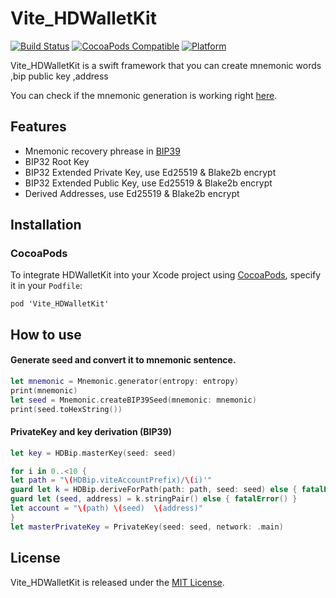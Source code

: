 # Vite_HDWalletKit

[![Build Status](https://travis-ci.org/vitelabs/Vite_HDWalletKit.svg)](https://travis-ci.org/vitelabs/Vite_HDWalletKit)
[![CocoaPods Compatible](https://img.shields.io/cocoapods/v/Vite_HDWalletKit.svg)](https://img.shields.io/cocoapods/v/Vite_HDWalletKit.svg)
[![Platform](https://img.shields.io/cocoapods/p/Vite_HDWalletKit.svg?style=flat)](http://cocoadocs.org/docsets/Vite_HDWalletKit)


Vite_HDWalletKit  is a swift framework that you  can  create mnemonic words ,bip public key ,address 

You can check if the mnemonic generation is working right [here](https://iancoleman.io/bip39/).

## Features
- Mnemonic recovery phrease in [BIP39](https://github.com/bitcoin/bips/blob/master/bip-0039.mediawiki)
- BIP32 Root Key
- BIP32 Extended Private Key, use Ed25519 & Blake2b encrypt
- BIP32 Extended Public Key, use Ed25519 & Blake2b encrypt
- Derived Addresses, use Ed25519 & Blake2b encrypt

## Installation
### CocoaPods
<p>To integrate HDWalletKit into your Xcode project using <a href="http://cocoapods.org">CocoaPods</a>, specify it in your <code>Podfile</code>:</p>
<pre><code class="ruby language-ruby">pod 'Vite_HDWalletKit'</code></pre>

## How to use
#### Generate seed and convert it to mnemonic sentence.
```swift
let mnemonic = Mnemonic.generator(entropy: entropy)
print(mnemonic)
let seed = Mnemonic.createBIP39Seed(mnemonic: mnemonic)
print(seed.toHexString())

```
#### PrivateKey and key derivation (BIP39)

```swift
let key = HDBip.masterKey(seed: seed)

for i in 0..<10 {
let path = "\(HDBip.viteAccountPrefix)/\(i)'"
guard let k = HDBip.deriveForPath(path: path, seed: seed) else { fatalError() }
guard let (seed, address) = k.stringPair() else { fatalError() }
let account = "\(path) \(seed)  \(address)"
}
let masterPrivateKey = PrivateKey(seed: seed, network: .main)
```

## License
Vite_HDWalletKit is released under the [MIT License](https://github.com/essentiaone/HDWallet/blob/develop/LICENSE).
